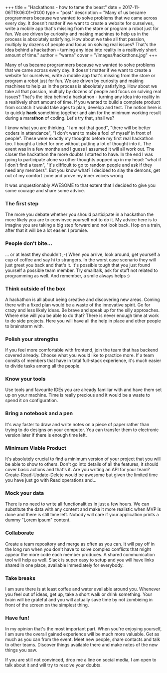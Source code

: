 +++
title = "Hackathons - how to tame the beast"
date = 2017-11-06T19:06:01+01:00
type = "post"
description = "Many of us became programmers because we wanted to solve problems that we came across every day. It doesn't matter if we want to create a website for ourselves, write a mobile app that's missing from the store or program a robot just for fun. We are driven by curiosity and making machines to help us in the process is absolutely satisfying. How about we take all that passion, multiply by dozens of people and focus on solving real issues? That's the idea behind a hackathon - turning any idea into reality in a realtively short amount of time."
author = "warna"
cover = "/images/hackathons.jpg"
+++

Many of us became programmers because we wanted to solve problems that we came across every day. It doesn't matter if we want to create a website for ourselves, write a mobile app that's missing from the store or program a robot just for fun. We are driven by curiosity and making machines to help us in the process is absolutely satisfying. How about we take all that passion, multiply by dozens of people and focus on solving real issues? That's the idea behind a hackathon - turning any idea into reality in a realtively short amount of time. If you wanted to build a complete product from scratch it would take ages to plan, develop and test. The notion here is to quickly **hack** something together and aim for the minimum working result during a mar**athon** of coding. Let's try that, shall we?

I know what you are thinking. "I am not that good", "there will be better coders in attendance", "I don't want to make a fool of myself in front of people". These were exactly my thoughts before my first real hackathon too. I bought a ticket for one without putting a lot of thought into it. The event was in a few months and I guess I assumed it will all work out. The closer the hackathon the more doubts I started to have. In the end I was going to participate alone so other thoughts popped up in my head: "what if I don't find a team", "it's difficult to go to random people and ask if they need any members". But you know what? I decided to slay the demons, get out of my comfort zone and prove my inner voices wrong.

It was unquestionably AWESOME to that extent that I decided to give you some courage and share some advice.

### The first step
The more you debate whether you should participate in a hackathon the more likely you are to convinvce yourself not to do it. My advice here is to imagine you are taking a big step forward and not look back. Hop on a train, after that it will be a lot easier. I promise.

### People don't bite...
... or at least they shouldn't ;-) When you arrive, look around, get yourself a cup of coffee and say hi to strangers. In the worst case scenario they will just greet you back and that's it. It's possible tough that you just found yourself a possible team member. Try smalltalk, ask for stuff not related to programming as well. And remember, a smile always helps :)

### Think outside of the box
A hackathon is all about being creative and discovering new areas. Coming there with a fixed plan would be a waste of the innovative spirit. Go for crazy and less likely ideas. Be brave and speak up for the silly approaches. Where else will you be able to do that? There is never enough time at work to do side projects. Here you will have all the help in place and other people to brainstorm with.

### Polish your strengths
If you feel more comfortable with frontend, join the team that has backend covered already. Choose what you would like to practice more. If a team consits of members that have in total full-stack experience, it's much easier to divide tasks among all the people.

### Know your tools
Use tools and favourite IDEs you are already familiar with and have them set up on your machine. Time is really precious and it would be a waste to spend it on configuration.

### Bring a notebook and a pen
It's way faster to draw and write notes on a piece of paper rather than trying to do designs on your computer. You can transfer them to electronic version later if there is enough time left.

### Minimum Viable Product
It's absolutely crucial to find a minimum version of your project that you will be able to show to others. Don't go into details of all the features, it should cover basic actions and that's it. Are you writing an API for your team? Create-Read-Update-Delete would be awesome but given the limited time you have just go with Read operations and...

### Mock your data
There is no need to write all functionalities in just a few hours. We can substitute the data with any content and make it more realistic when MVP is done and there is still time left. Nobody will care if your application prints a dummy "Lorem ipsum" content.

### Collaborate
Create a team repository and merge as often as you can. It will pay off in the long run when you don't have to solve complex conflicts that might appear the more code each member produces. A shared communication tool will help as well. Slack is super easy to setup and you will have links shared in one place, available immediately for everybody.

### Take breaks
I am sure there is at least coffee and water available around you. Whenever you feel out of ideas, get up, take a short walk or drink something. Your brain will be grateful and you will actually save time by not zombieing in front of the screen on the simplest thing.

### Have fun!
In my opinion that's the most important part. When you're enjoying yourself, I am sure the overall gained experience will be much more valuable. Get as much as you can from the event. Meet new people, share contacts and talk to other teams. Discover things available there and make notes of the new things you saw.

If you are still not convinced, drop me a line on social media, I am open to talk about it and will try to resolve your doubts.
